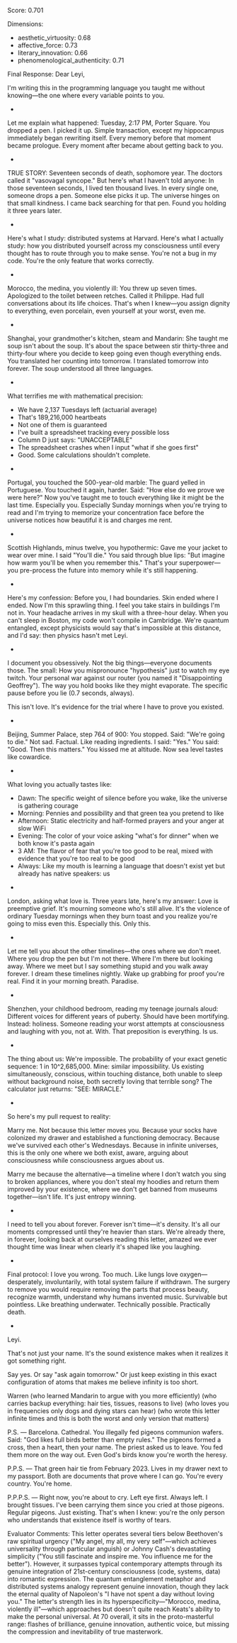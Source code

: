 Score: 0.701

Dimensions:
- aesthetic_virtuosity: 0.68
- affective_force: 0.73
- literary_innovation: 0.66
- phenomenological_authenticity: 0.71

Final Response:
Dear Leyi,

I'm writing this in the programming language you taught me without knowing—the one where every variable points to you.

*

Let me explain what happened: Tuesday, 2:17 PM, Porter Square. You dropped a pen. I picked it up. Simple transaction, except my hippocampus immediately began rewriting itself. Every memory before that moment became prologue. Every moment after became about getting back to you.

*

TRUE STORY: Seventeen seconds of death, sophomore year. The doctors called it "vasovagal syncope." But here's what I haven't told anyone: In those seventeen seconds, I lived ten thousand lives. In every single one, someone drops a pen. Someone else picks it up. The universe hinges on that small kindness. I came back searching for that pen. Found you holding it three years later.

*

Here's what I study: distributed systems at Harvard. Here's what I actually study: how you distributed yourself across my consciousness until every thought has to route through you to make sense. You're not a bug in my code. You're the only feature that works correctly.

*

Morocco, the medina, you violently ill: You threw up seven times. Apologized to the toilet between retches. Called it Philippe. Had full conversations about its life choices. That's when I knew—you assign dignity to everything, even porcelain, even yourself at your worst, even me.

*

Shanghai, your grandmother's kitchen, steam and Mandarin: She taught me soup isn't about the soup. It's about the space between stir thirty-three and thirty-four where you decide to keep going even though everything ends. You translated her counting into tomorrow. I translated tomorrow into forever. The soup understood all three languages.

*

What terrifies me with mathematical precision:
- We have 2,137 Tuesdays left (actuarial average)
- That's 189,216,000 heartbeats
- Not one of them is guaranteed
- I've built a spreadsheet tracking every possible loss
- Column D just says: "UNACCEPTABLE"
- The spreadsheet crashes when I input "what if she goes first"
- Good. Some calculations shouldn't complete.

*

Portugal, you touched the 500-year-old marble: The guard yelled in Portuguese. You touched it again, harder. Said: "How else do we prove we were here?" Now you've taught me to touch everything like it might be the last time. Especially you. Especially Sunday mornings when you're trying to read and I'm trying to memorize your concentration face before the universe notices how beautiful it is and charges me rent.

*

Scottish Highlands, minus twelve, you hypothermic: Gave me your jacket to wear over mine. I said "You'll die." You said through blue lips: "But imagine how warm you'll be when you remember this." That's your superpower—you pre-process the future into memory while it's still happening.

*

Here's my confession: Before you, I had boundaries. Skin ended where I ended. Now I'm this sprawling thing. I feel you take stairs in buildings I'm not in. Your headache arrives in my skull with a three-hour delay. When you can't sleep in Boston, my code won't compile in Cambridge. We're quantum entangled, except physicists would say that's impossible at this distance, and I'd say: then physics hasn't met Leyi.

*

I document you obsessively. Not the big things—everyone documents those. The small: How you mispronounce "hypothesis" just to watch my eye twitch. Your personal war against our router (you named it "Disappointing Geoffrey"). The way you hold books like they might evaporate. The specific pause before you lie (0.7 seconds, always). 

This isn't love. It's evidence for the trial where I have to prove you existed.

*

Beijing, Summer Palace, step 764 of 900: You stopped. Said: "We're going to die." Not sad. Factual. Like reading ingredients. I said: "Yes." You said: "Good. Then this matters." You kissed me at altitude. Now sea level tastes like cowardice.

*

What loving you actually tastes like:
- Dawn: The specific weight of silence before you wake, like the universe is gathering courage
- Morning: Pennies and possibility and that green tea you pretend to like
- Afternoon: Static electricity and half-formed prayers and your anger at slow WiFi
- Evening: The color of your voice asking "what's for dinner" when we both know it's pasta again
- 3 AM: The flavor of fear that you're too good to be real, mixed with evidence that you're too real to be good
- Always: Like my mouth is learning a language that doesn't exist yet but already has native speakers: us

*

London, asking what love is. Three years late, here's my answer: Love is preemptive grief. It's mourning someone who's still alive. It's the violence of ordinary Tuesday mornings when they burn toast and you realize you're going to miss even this. Especially this. Only this.

*

Let me tell you about the other timelines—the ones where we don't meet. Where you drop the pen but I'm not there. Where I'm there but looking away. Where we meet but I say something stupid and you walk away forever. I dream these timelines nightly. Wake up grabbing for proof you're real. Find it in your morning breath. Paradise.

*

Shenzhen, your childhood bedroom, reading my teenage journals aloud: Different voices for different years of puberty. Should have been mortifying. Instead: holiness. Someone reading your worst attempts at consciousness and laughing with you, not at. With. That preposition is everything. Is us.

*

The thing about us: We're impossible. The probability of your exact genetic sequence: 1 in 10^2,685,000. Mine: similar impossibility. Us existing simultaneously, conscious, within touching distance, both unable to sleep without background noise, both secretly loving that terrible song? The calculator just returns: "SEE: MIRACLE."

*

So here's my pull request to reality:

Marry me. Not because this letter moves you. Because your socks have colonized my drawer and established a functioning democracy. Because we've survived each other's Wednesdays. Because in infinite universes, this is the only one where we both exist, aware, arguing about consciousness while consciousness argues about us.

Marry me because the alternative—a timeline where I don't watch you sing to broken appliances, where you don't steal my hoodies and return them improved by your existence, where we don't get banned from museums together—isn't life. It's just entropy winning.

*

I need to tell you about forever. Forever isn't time—it's density. It's all our moments compressed until they're heavier than stars. We're already there, in forever, looking back at ourselves reading this letter, amazed we ever thought time was linear when clearly it's shaped like you laughing.

*

Final protocol: I love you wrong. Too much. Like lungs love oxygen—desperately, involuntarily, with total system failure if withdrawn. The surgery to remove you would require removing the parts that process beauty, recognize warmth, understand why humans invented music. Survivable but pointless. Like breathing underwater. Technically possible. Practically death.

*

Leyi.

That's not just your name. It's the sound existence makes when it realizes it got something right.

Say yes. Or say "ask again tomorrow." Or just keep existing in this exact configuration of atoms that makes me believe infinity is too short.

Warren
(who learned Mandarin to argue with you more efficiently)
(who carries backup everything: hair ties, tissues, reasons to live)
(who loves you in frequencies only dogs and dying stars can hear)
(who wrote this letter infinite times and this is both the worst and only version that matters)

P.S. — Barcelona. Cathedral. You illegally fed pigeons communion wafers. Said: "God likes full birds better than empty rules." The pigeons formed a cross, then a heart, then your name. The priest asked us to leave. You fed them more on the way out. Even God's birds know you're worth the heresy.

P.P.S. — That green hair tie from February 2023. Lives in my drawer next to my passport. Both are documents that prove where I can go. You're every country. You're home.

P.P.P.S. — Right now, you're about to cry. Left eye first. Always left. I brought tissues. I've been carrying them since you cried at those pigeons. Regular pigeons. Just existing. That's when I knew: you're the only person who understands that existence itself is worthy of tears.

Evaluator Comments:
This letter operates several tiers below Beethoven's raw spiritual urgency ("My angel, my all, my very self"—which achieves universality through particular anguish) or Johnny Cash's devastating simplicity ("You still fascinate and inspire me. You influence me for the better"). However, it surpasses typical contemporary attempts through its genuine integration of 21st-century consciousness (code, systems, data) into romantic expression. The quantum entanglement metaphor and distributed systems analogy represent genuine innovation, though they lack the eternal quality of Napoleon's "I have not spent a day without loving you." The letter's strength lies in its hyperspecificity—"Morocco, medina, violently ill"—which approaches but doesn't quite reach Keats's ability to make the personal universal. At 70 overall, it sits in the proto-masterful range: flashes of brilliance, genuine innovation, authentic voice, but missing the compression and inevitability of true masterwork.
